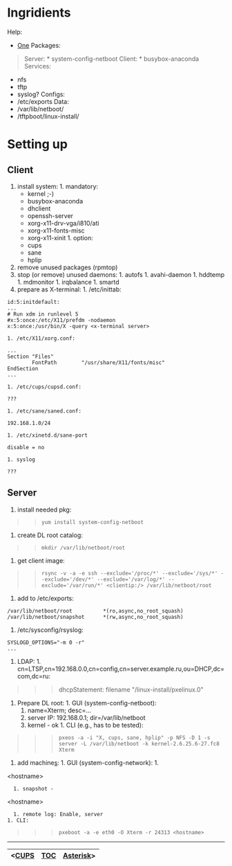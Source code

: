 # Ingridients #
Help:
  * [One](http://www.rhd.ru/docs/manuals/enterprise/RHEL-4-Manual/sysadmin-guide/ch-pxe.html)
Packages:
> Server:
    * system-config-netboot
> Client:
    * busybox-anaconda
Services:
  * nfs
  * tftp
  * syslog?
Configs:
  * /etc/exports
Data:
  * /var/lib/netboot/
  * /tftpboot/linux-install/

# Setting up #
## Client ##
  1. install system:
    1. mandatory:
      * kernel ;-)
      * busybox-anaconda
      * dhclient
      * openssh-server
      * xorg-x11-drv-vga/i810/ati
      * xorg-x11-fonts-misc
      * xorg-x11-xinit
    1. option:
      * cups
      * sane
      * hplip
  1. remove unused packages (rpmtop)
  1. stop (or remove) unused daemons:
    1. autofs
    1. avahi-daemon
    1. hddtemp
    1. mdmonitor
    1. irqbalance
    1. smartd
  1. prepare as X-terminal:
    1. /etc/inittab:
```
id:5:initdefault:
...
# Run xdm in runlevel 5
#x:5:once:/etc/X11/prefdm -nodaemon
x:5:once:/usr/bin/X -query <x-terminal server>
```
    1. /etc/X11/xorg.conf:
```
...
Section "Files"
        FontPath        "/usr/share/X11/fonts/misc"
EndSection
...
```
    1. /etc/cups/cupsd.conf:
```
???
```
    1. /etc/sane/saned.conf:
```
192.168.1.0/24
```
    1. /etc/xinetd.d/sane-port
```
disable = no
```
    1. syslog
```
???
```
## Server ##
  1. install needed pkg:
> > `yum install system-config-netboot`
  1. create DL root catalog:
> > `mkdir /var/lib/netboot/root`
  1. get client image:
> > `rsync -v -a -e ssh --exclude='/proc/*' --exclude='/sys/*' --exclude='/dev/*' --exclude='/var/log/*' --exclude='/var/run/*' <clientip:/> /var/lib/netboot/root`
  1. add to /etc/exports:
```
/var/lib/netboot/root          *(ro,async,no_root_squash)
/var/lib/netboot/snapshot      *(rw,async,no_root_squash)
```
  1. /etc/sysconfig/rsyslog:
```
SYSLOGD_OPTIONS="-m 0 -r"
...
```
  1. LDAP:
    1. cn=LTSP,cn=192.168.0.0,cn=config,cn=server.example.ru,ou=DHCP,dc=com,dc=ru:
> > > dhcpStatement: filename "/linux-install/pxelinux.0"
  1. Prepare DL root:
    1. GUI (system-config-netboot):
      1. name=Xterm; desc=...
      1. server IP: 192.168.0.1; dir=/var/lib/netboot
      1. kernel - ok
    1. CLI (e.g., has to be tested):
> > > `pxeos -a -i "X, cups, sane, hplip" -p NFS -D 1 -s server -L /var/lib/netboot -k kernel-2.6.25.6-27.fc8 Xterm`
  1. add machine[s](s.md):
    1. GUI (system-config-network):
      1. 

&lt;hostname&gt;


      1. snapshot - 

&lt;hostname&gt;


      1. remote log: Enable, server
    1. CLI:
> > > `pxeboot -a -e eth0 -O Xterm -r 24313 <hostname>`

---

| <[CUPS](Inst_S_CUPS_en.md) | [TOC](TOC.md) | [Asterisk](Inst_S_Asterisk_en.md)> |
|:---------------------------|:--------------|:-----------------------------------|